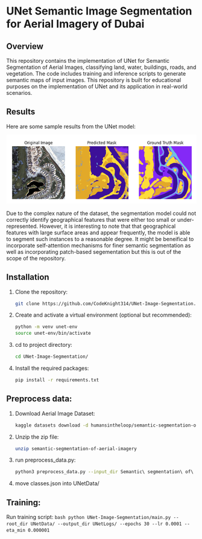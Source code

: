 # UNet Semantic Image Segmentation for Aerial Imagery of Dubai

## Overview

This repository contains the implementation of UNet for Semantic Segmentation of Aerial Images, classifying land, water, buildings, roads, and vegetation. The code includes training and inference scripts to generate semantic maps of input images. This repository is built for educational purposes on the implementation of UNet and its application in real-world scenarios.

## Results

Here are some sample results from the UNet model:

<p align="center">
  <img src="samples/main.png" alt="Input Image" />
</p>

Due to the complex nature of the dataset, the segmentation model could not correctly identify geographical features that were either too small or under-represented. However, it is interesting to note that that geographical features with large surface areas and appear frequently, the model is able to segment such instances to a reasonable degree. It might be beneifical to incorporate self-attention mechanisms for finer semantic segmentation as well as incorporating patch-based segementation but this is out of the scope of the repository.

## Installation

1. Clone the repository:
    ```bash
    git clone https://github.com/CodeKnight314/UNet-Image-Segmentation.git
    ```

2. Create and activate a virtual environment (optional but recommended):
    ```bash
    python -m venv unet-env
    source unet-env/bin/activate
    ```

3. cd to project directory: 
    ```bash 
    cd UNet-Image-Segmentation/
    ```

4. Install the required packages:
    ```bash
    pip install -r requirements.txt
    ```

## Preprocess data: 

1. Download Aerial Image Dataset: 
    ```bash
    kaggle datasets download -d humansintheloop/semantic-segmentation-of-aerial-imagery
    ```

2. Unzip the zip file: 
    ```bash
    unzip semantic-segmentation-of-aerial-imagery
    ```

3. run preprocess_data.py: 
    ```bash
    python3 preprocess_data.py --input_dir Semantic\ segmentation\ of\ aerial\ imagery/ --patch --patch_size 256 --stride 128
    ```

4. move classes.json into UNetData/

## Training:
Run training script:
    ```bash
    python UNet-Image-Segmentation/main.py --root_dir UNetData/ --output_dir UNetLogs/ --epochs 30 --lr 0.0001 --eta_min 0.000001
    ```
